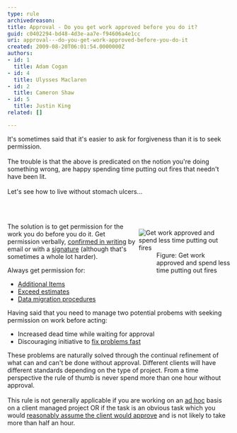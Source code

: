 ```yaml
---
type: rule
archivedreason: 
title: Approval - Do you get work approved before you do it?
guid: c0402294-bd48-4d3e-aa7e-f94606a4e1cc
uri: approval---do-you-get-work-approved-before-you-do-it
created: 2009-08-20T06:01:54.0000000Z
authors:
- id: 1
  title: Adam Cogan
- id: 4
  title: Ulysses Maclaren
- id: 2
  title: Cameron Shaw
- id: 5
  title: Justin King
related: []

---
```



It's sometimes said that it's easier to ask for forgiveness than it is to seek permission.&#160;<br>
<br>
The trouble is that the above is predicated on the notion you're doing something wrong, are happy spending time putting out fires that needn't have been lit.<br>
&#160;<br>
Let's see how to&#160;live without stomach ulcers... 

<br><excerpt class='endintro'></excerpt><br>

  <dl class="image" style="width&#58;207px;float&#58;right;clear&#58;right;">
    <dt><img alt="Get work approved and spend less time putting out fires" src="/Management/RulesToHappyClients/PublishingImages/SuccessfulProjects_PuttingOutFires.jpg" /> </dt>
    <dd>Figure&#58; Get work approved and spend less time putting out fires </dd>
</dl>
<p>The solution is to get permission for the work you do before you do it. Get permission verbally, <a shape="rect" href="/Communication/RulesToBetterEmail/Pages/EmailToMyself.aspx">confirmed in writing</a> by email or with a <a shape="rect" href="/Communication/RulesToBetterEmail/Pages/UseEmailSignatures.aspx">signature</a> (although that's sometimes a whole lot harder). </p>
<p>Always get permission for&#58; </p>
<ul>
    <li><a shape="rect" href="/Management/RulesToHappyClients/Pages/DoYouGetApprovalForAdditionalItemsAndWhenEstimatesWillBeExceeded.aspx">Additional Items</a> </li>
    <li><a shape="rect" href="/Management/RulesToHappyClients/Pages/DoYouGetApprovalForAdditionalItemsAndWhenEstimatesWillBeExceeded.aspx">Exceed estimates</a> </li>
    <li><a shape="rect" href="/Management/RulesToSuccessfulProjects/Pages/PerformMigrationProceduresWithAnApprovedReleasePlan.aspx">Data migration procedures</a> </li>
</ul>
<p>Having said that you need to manage two potential probems with seeking permission on work before acting&#58; </p>
<ul>
    <li>Increased dead time while waiting for approval </li>
    <li>Discouraging initiative to <a shape="rect" href="http&#58;//www.ssw.com.au/ssw/Standards/Rules/RulesToBeingSoftwareConsultantsDealingWithClients.aspx#FixProblemsFast">fix problems fast</a> </li>
</ul>
<p>These problems are naturally solved through the continual refinement of what can and can't be done without approval. Different clients will have different standards depending on the type of project. From a time perspective the rule of thumb is never spend more than one hour without approval. <br>
<br>
This rule is not generally applicable if you are working on an <a shape="rect" href="/Management/RulesToBeingSoftwareConsultants-DealingWithClients/Pages/Ad-hocWorkAndProjectManagedWork.aspx">ad hoc</a> basis on a&#160;client managed project OR if the task is an obvious task which you would <a shape="rect" href="/Communication/RulesToBetterEmail/Pages/AssumeNecessaryTasks.aspx">reasonably assume the client would approve</a> and is not likely to take more than half an hour. </p>



